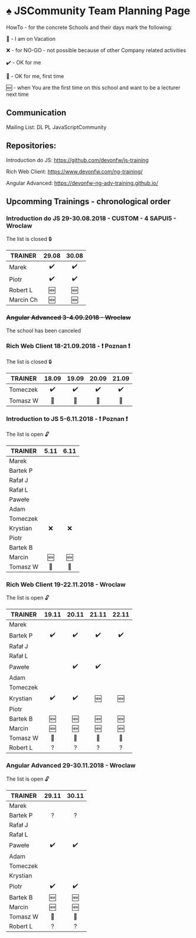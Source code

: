 # :spades: JSCommunity Team Planning Page

HowTo - for the concrete Schools and their days mark the following:

:palm_tree: - I am on Vacation

:x: - for NO-GO - not possible because of other Company related activities

:heavy_check_mark: - OK for me

:beginner: - OK for me, first time

:new: - when You are the first time on this school and want to be a lecturer next time

## Communication

Mailing List: DL PL JavaScriptCommunity

## Repositories:

Introduction do JS: https://github.com/devonfw/js-training

Rich Web Client: https://www.devonfw.com/ng-training/

Angular Advanced: https://devonfw-ng-adv-training.github.io/

## Upcomming Trainings - chronological order

### Introduction do JS 29-30.08.2018 - CUSTOM - 4 SAPUI5 - Wroclaw
The list is closed :lock:

| TRAINER       |      29.08	     |      30.08       |
| --            |      :---:       |      :---:       |
| Marek         |:heavy_check_mark:|:heavy_check_mark:|
| Piotr         |:heavy_check_mark:|:heavy_check_mark:|
| Robert L      |      :new:       |      :new:       |
| Marcin Ch     |      :new:       |      :new:       |

### ~~Angular Advanced 3-4.09.2018 - Wroclaw~~
The school has been canceled

### Rich Web Client 18-21.09.2018 - :exclamation: Poznan :exclamation:
The list is closed :lock:

| TRAINER       |      18.09	     |      19.09       |      20.09	     |      21.09       |
| --            |      :---:       |      :---:       |      :---:       |      :---:       |
| Tomeczek      |:heavy_check_mark:|:heavy_check_mark:|:heavy_check_mark:|:heavy_check_mark:|
| Tomasz W      |   :beginner:     |   :beginner:     |   :beginner:     |   :beginner:     |

### Introduction to JS 5-6.11.2018 - :exclamation: Poznan :exclamation:
The list is open :unlock:

| TRAINER       |       5.11	     |       6.11       |
| --            |      :---:       |      :---:       |
| Marek         |                  |                  |
| Bartek P      |                  |                  |
| Rafał J       |                  |                  |
| Rafał L       |                  |                  |
| Pawełe        |                  |                  |
| Adam          |                  |                  |
| Tomeczek      |                  |                  |
| Krystian      |      :x:         |       :x:        |
| Piotr         |                  |                  |
| Bartek B      |                  |                  |
| Marcin        |      :new:       |      :new:       |
| Tomasz W      |    :beginner:    |    :beginner:    |

### Rich Web Client 19-22.11.2018 - Wroclaw
The list is open :unlock:

| TRAINER       |      19.11	     |      20.11       |      21.11	     |      22.11       |
| --            |      :---:       |      :---:       |      :---:       |      :---:       |
| Marek         |                  |                  |                  |                  |
| Bartek P      |:heavy_check_mark:|:heavy_check_mark:|:heavy_check_mark:|:heavy_check_mark:|
| Rafał J       |                  |                  |                  |                  |
| Rafał L       |                  |                  |                  |                  |
| Pawełe        |                  |:heavy_check_mark:|:heavy_check_mark:|                  |
| Adam          |                  |                  |                  |                  |
| Tomeczek      |                  |                  |                  |                  |
| Krystian      |:heavy_check_mark:|:heavy_check_mark:|      :new:       |      :new:       |
| Piotr         |                  |                  |                  |                  |
| Bartek B      |      :new:       |      :new:       |      :new:       |      :new:       |
| Marcin        |      :new:       |      :new:       |      :new:       |      :new:       |
| Tomasz W      |  :beginner:      |    :beginner:    |   :beginner:     |    :beginner:    |
| Robert L      |        ?         |        ?         |        ?         |        ?         |

### Angular Advanced 29-30.11.2018 - Wroclaw
The list is open :unlock:

| TRAINER       |      29.11	     |      30.11       |
| --            |      :---:       |      :---:       |
| Marek         |                  |                  |
| Bartek P      |       ?          |        ?         |
| Rafał J       |                  |                  |
| Rafał L       |                  |                  |
| Pawełe        |:heavy_check_mark:|:heavy_check_mark:|
| Adam          |                  |                  |
| Tomeczek      |                  |                  |
| Krystian      |                  |                  |
| Piotr         |:heavy_check_mark:|:heavy_check_mark:|
| Bartek B      |      :new:       |      :new:       |
| Marcin        |      :new:       |      :new:       |
| Tomasz W      |    :beginner:    |    :beginner:    |
| Robert L      |        ?         |        ?         |


